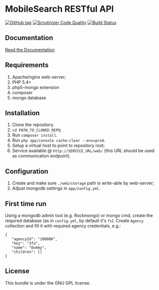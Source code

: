 MobileSearch RESTful API
=====================

[![GitHub tag](https://img.shields.io/github/tag/filmstriben/mobilesearch_rest.svg?style=flat-square)](https://github.com/filmstriben/mobilesearch_rest)
[![Scrutinizer Code Quality](https://scrutinizer-ci.com/g/filmstriben/mobilesearch_rest/badges/quality-score.png?b=master)](https://scrutinizer-ci.com/g/filmstriben/mobilesearch_rest/?branch=master)
[![Build Status](https://scrutinizer-ci.com/g/filmstriben/mobilesearch_rest/badges/build.png?b=master)](https://scrutinizer-ci.com/g/filmstriben/mobilesearch_rest/build-status/master)

Documentation
-------------

[Read the Documentation](http://rest.filmstriben.dk/web/)

Requirements
------------
1. Apache/nginx web-server;
1. PHP 5.4+
2. php5-mongo extension
2. composer
4. mongo database

Installation
------------
1. Clone the repository.
2. ``cd PATH_TO_CLONED_REPO``;
2. Run ``composer install``.
3. Run ``php app/console cache:clear --env=prod``.
4. Setup a virtual host to point to repository root;
5. Service available @ `http://SERVICE_URL/web/` (this URL should be used as communication endpoint).

Configuration
------------
1. Create and make sure `./web/storage` path is write-able by web-server;
2. Adjust mongodb settings in `app/config.yml`.

First time run
------------
Using a mongodb admin tool (e.g. Rockmongo) or mongo cmd, create the required database (as in `config.yml`, by default it's `fs`).
Create `Agency` collection and fill it with required agency credentials, e.g.:
```
{
   "agencyId": "100000",
   "key": "3fa",
   "name": "Dummy",
   "children": []
}
```

License
-------
This bundle is under the GNU GPL license.
